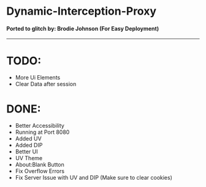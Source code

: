 
# Dynamic-Interception-Proxy
#### Ported to glitch by: Brodie Johnson  (For Easy Deployment)
___
# TODO:

<ul>
   <li>More Ui Elements</li>
   <li>Clear Data after session</li>
</ul>

# DONE:

<ul>
   <li>Better Accessibility</li>
   <li>Running at Port 8080</li>
   <li>Added UV</li>
   <li>Added DIP</li>
   <li>Better UI</li>
   <li>UV Theme</li>
   <li>About:Blank Button</li>
   <li>Fix Overflow Errors</li>
   <li>Fix Server Issue with UV and DIP (Make sure to clear cookies)</li>
</ul>
